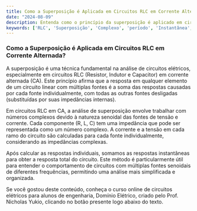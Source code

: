 ```yaml
---
title: Como a Superposição é Aplicada em Circuitos RLC em Corrente Alternada?
date: "2024-08-09"
description: Entenda como o princípio da superposição é aplicado em circuitos RLC em corrente alternada.
keywords: ['RLC', 'Superposição', 'Complexo', 'período', 'Instantânea', 'Número']
---
```


### Como a Superposição é Aplicada em Circuitos RLC em Corrente Alternada?

A superposição é uma técnica fundamental na análise de circuitos elétricos, especialmente em circuitos RLC (Resistor, Indutor e Capacitor) em corrente alternada (CA). Este princípio afirma que a resposta em qualquer elemento de um circuito linear com múltiplas fontes é a soma das respostas causadas por cada fonte individualmente, com todas as outras fontes desligadas (substituídas por suas impedâncias internas).

Em circuitos RLC em CA, a análise de superposição envolve trabalhar com números complexos devido à natureza senoidal das fontes de tensão e corrente. Cada componente (R, L, C) tem uma impedância que pode ser representada como um número complexo. A corrente e a tensão em cada ramo do circuito são calculadas para cada fonte individualmente, considerando as impedâncias complexas.

Após calcular as respostas individuais, somamos as respostas instantâneas para obter a resposta total do circuito. Este método é particularmente útil para entender o comportamento de circuitos com múltiplas fontes senoidais de diferentes frequências, permitindo uma análise mais simplificada e organizada.

Se você gostou deste conteúdo, conheça o curso online de circuitos elétricos para alunos de engenharia, Domínio Elétrico, criado pelo Prof. Nicholas Yukio, clicando no botão presente logo abaixo do texto.